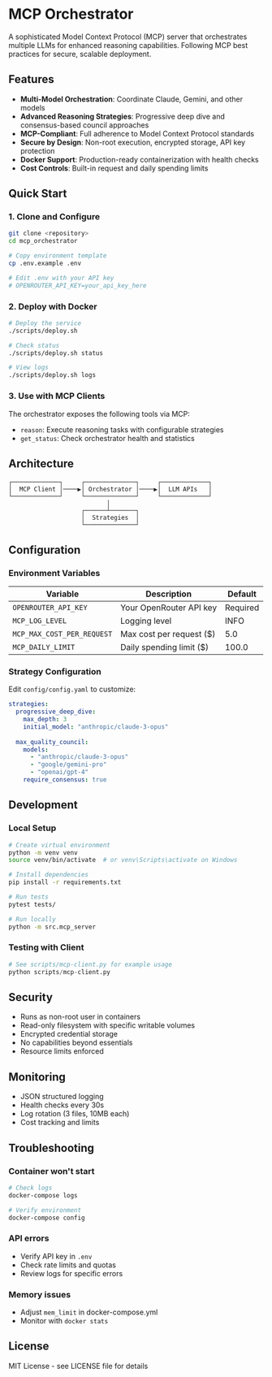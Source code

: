 # MCP Orchestrator

A sophisticated Model Context Protocol (MCP) server that orchestrates multiple LLMs for enhanced reasoning capabilities. Following MCP best practices for secure, scalable deployment.

## Features

- **Multi-Model Orchestration**: Coordinate Claude, Gemini, and other models
- **Advanced Reasoning Strategies**: Progressive deep dive and consensus-based council approaches
- **MCP-Compliant**: Full adherence to Model Context Protocol standards
- **Secure by Design**: Non-root execution, encrypted storage, API key protection
- **Docker Support**: Production-ready containerization with health checks
- **Cost Controls**: Built-in request and daily spending limits

## Quick Start

### 1. Clone and Configure

```bash
git clone <repository>
cd mcp_orchestrator

# Copy environment template
cp .env.example .env

# Edit .env with your API key
# OPENROUTER_API_KEY=your_api_key_here
```

### 2. Deploy with Docker

```bash
# Deploy the service
./scripts/deploy.sh

# Check status
./scripts/deploy.sh status

# View logs
./scripts/deploy.sh logs
```

### 3. Use with MCP Clients

The orchestrator exposes the following tools via MCP:

- `reason`: Execute reasoning tasks with configurable strategies
- `get_status`: Check orchestrator health and statistics

## Architecture

```
┌─────────────┐     ┌──────────────┐     ┌─────────────┐
│  MCP Client │────▶│ Orchestrator │────▶│  LLM APIs   │
└─────────────┘     └──────────────┘     └─────────────┘
                           │
                    ┌──────┴───────┐
                    │  Strategies  │
                    └──────────────┘
```

## Configuration

### Environment Variables

| Variable | Description | Default |
|----------|-------------|---------|
| `OPENROUTER_API_KEY` | Your OpenRouter API key | Required |
| `MCP_LOG_LEVEL` | Logging level | INFO |
| `MCP_MAX_COST_PER_REQUEST` | Max cost per request ($) | 5.0 |
| `MCP_DAILY_LIMIT` | Daily spending limit ($) | 100.0 |

### Strategy Configuration

Edit `config/config.yaml` to customize:

```yaml
strategies:
  progressive_deep_dive:
    max_depth: 3
    initial_model: "anthropic/claude-3-opus"
    
  max_quality_council:
    models:
      - "anthropic/claude-3-opus"
      - "google/gemini-pro"
      - "openai/gpt-4"
    require_consensus: true
```

## Development

### Local Setup

```bash
# Create virtual environment
python -m venv venv
source venv/bin/activate  # or venv\Scripts\activate on Windows

# Install dependencies
pip install -r requirements.txt

# Run tests
pytest tests/

# Run locally
python -m src.mcp_server
```

### Testing with Client

```python
# See scripts/mcp-client.py for example usage
python scripts/mcp-client.py
```

## Security

- Runs as non-root user in containers
- Read-only filesystem with specific writable volumes
- Encrypted credential storage
- No capabilities beyond essentials
- Resource limits enforced

## Monitoring

- JSON structured logging
- Health checks every 30s
- Log rotation (3 files, 10MB each)
- Cost tracking and limits

## Troubleshooting

### Container won't start
```bash
# Check logs
docker-compose logs

# Verify environment
docker-compose config
```

### API errors
- Verify API key in `.env`
- Check rate limits and quotas
- Review logs for specific errors

### Memory issues
- Adjust `mem_limit` in docker-compose.yml
- Monitor with `docker stats`

## License

MIT License - see LICENSE file for details